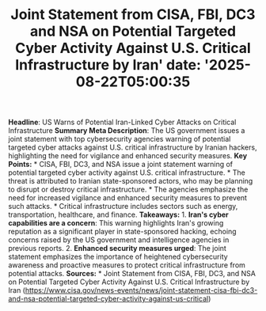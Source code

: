 ﻿---
title: "Joint Statement from CISA, FBI, DC3 and NSA on Potential Targeted Cyber Activity Against U.S. Critical Infrastructure by Iran'
date: '2025-08-22T05:00:35"
category: "Markets"
summary: ""
slug: "joint statement from cisa fbi dc3 and nsa on potential targe"
source_urls:
  - "https://www.cisa.gov/news-events/news/joint-statement-cisa-fbi-dc3-and-nsa-potential-targeted-cyber-activity-against-us-critical"
seo:
  title: "Joint Statement from CISA, FBI, DC3 and NSA on Potential Targeted Cyber Activity Against U.S. Critical Infrastructure by Iran | Hash n Hedge'
  description: '"
  keywords: ["news", "markets", "brief"]
---
**Headline**: US Warns of Potential Iran-Linked Cyber Attacks on Critical Infrastructure  **Summary Meta Description**: The US government issues a joint statement with top cybersecurity agencies warning of potential targeted cyber attacks against U.S. critical infrastructure by Iranian hackers, highlighting the need for vigilance and enhanced security measures.  **Key Points:**  * CISA, FBI, DC3, and NSA issue a joint statement warning of potential targeted cyber activity against U.S. critical infrastructure. * The threat is attributed to Iranian state-sponsored actors, who may be planning to disrupt or destroy critical infrastructure. * The agencies emphasize the need for increased vigilance and enhanced security measures to prevent such attacks. * Critical infrastructure includes sectors such as energy, transportation, healthcare, and finance.  **Takeaways:**  1. **Iran's cyber capabilities are a concern**: This warning highlights Iran's growing reputation as a significant player in state-sponsored hacking, echoing concerns raised by the US government and intelligence agencies in previous reports. 2. **Enhanced security measures urged**: The joint statement emphasizes the importance of heightened cybersecurity awareness and proactive measures to protect critical infrastructure from potential attacks.  **Sources:**  * Joint Statement from CISA, FBI, DC3, and NSA on Potential Targeted Cyber Activity Against U.S. Critical Infrastructure by Iran (https://www.cisa.gov/news-events/news/joint-statement-cisa-fbi-dc3-and-nsa-potential-targeted-cyber-activity-against-us-critical) 
